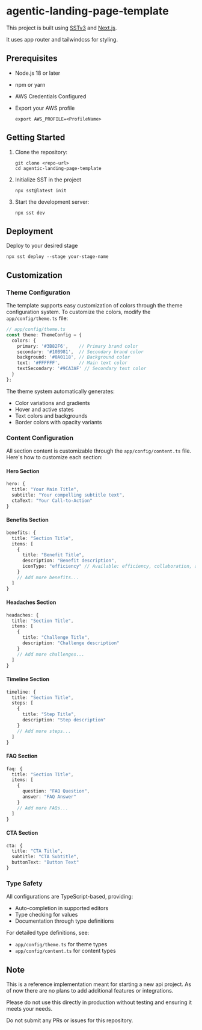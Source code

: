 # agentic-landing-page-template

This project is built using [SSTv3](https://sst.dev/) and [Next.js](https://nextjs.org/).

It uses app router and tailwindcss for styling.

## Prerequisites

- Node.js 18 or later
- npm or yarn
- AWS Credentials Configured
- Export your AWS profile

    ```
    export AWS_PROFILE=<ProfileName>
    ```

## Getting Started

1. Clone the repository:
   ```
   git clone <repo-url>
   cd agentic-landing-page-template
   ```

2. Initialize SST in the project
   ```
   npx sst@latest init
   ```

3. Start the development server:
   ```
   npx sst dev
   ```

## Deployment

Deploy to your desired stage

```
npx sst deploy --stage your-stage-name
```

## Customization

### Theme Configuration

The template supports easy customization of colors through the theme configuration system. To customize the colors, modify the `app/config/theme.ts` file:

```typescript
// app/config/theme.ts
const theme: ThemeConfig = {
  colors: {
    primary: '#3B82F6',    // Primary brand color
    secondary: '#10B981',  // Secondary brand color
    background: '#0A0118', // Background color
    text: '#FFFFFF',       // Main text color
    textSecondary: '#9CA3AF' // Secondary text color
  }
};
```

The theme system automatically generates:
- Color variations and gradients
- Hover and active states
- Text colors and backgrounds
- Border colors with opacity variants

### Content Configuration

All section content is customizable through the `app/config/content.ts` file. Here's how to customize each section:

#### Hero Section
```typescript
hero: {
  title: "Your Main Title",
  subtitle: "Your compelling subtitle text",
  ctaText: "Your Call-to-Action"
}
```

#### Benefits Section
```typescript
benefits: {
  title: "Section Title",
  items: [
    {
      title: "Benefit Title",
      description: "Benefit description",
      iconType: "efficiency" // Available: efficiency, collaboration, analytics
    }
    // Add more benefits...
  ]
}
```

#### Headaches Section
```typescript
headaches: {
  title: "Section Title",
  items: [
    {
      title: "Challenge Title",
      description: "Challenge description"
    }
    // Add more challenges...
  ]
}
```

#### Timeline Section
```typescript
timeline: {
  title: "Section Title",
  steps: [
    {
      title: "Step Title",
      description: "Step description"
    }
    // Add more steps...
  ]
}
```

#### FAQ Section
```typescript
faq: {
  title: "Section Title",
  items: [
    {
      question: "FAQ Question",
      answer: "FAQ Answer"
    }
    // Add more FAQs...
  ]
}
```

#### CTA Section
```typescript
cta: {
  title: "CTA Title",
  subtitle: "CTA Subtitle",
  buttonText: "Button Text"
}
```

### Type Safety

All configurations are TypeScript-based, providing:
- Auto-completion in supported editors
- Type checking for values
- Documentation through type definitions

For detailed type definitions, see:
- `app/config/theme.ts` for theme types
- `app/config/content.ts` for content types

## Note
This is a reference implementation meant for starting a new api project. As of now there are no plans to add additional features or integrations.

Please do not use this directly in production without testing and ensuring it meets your needs.

Do not submit any PRs or issues for this repository. 
    

